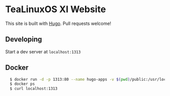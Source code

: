 # TeaLinuxOS XI Website
This site is built with <a href="https://gohugo.io">Hugo</a>. Pull requests welcome!

## Developing
Start a dev server at <code>localhost:1313</code>

## Docker
```sh
  $ docker run -d -p 1313:80 --name hugo-apps -v $(pwd)/public:/usr/local/apache2/htdocs httpd:latest
  $ docker ps
  $ curl localhost:1313
```
 
